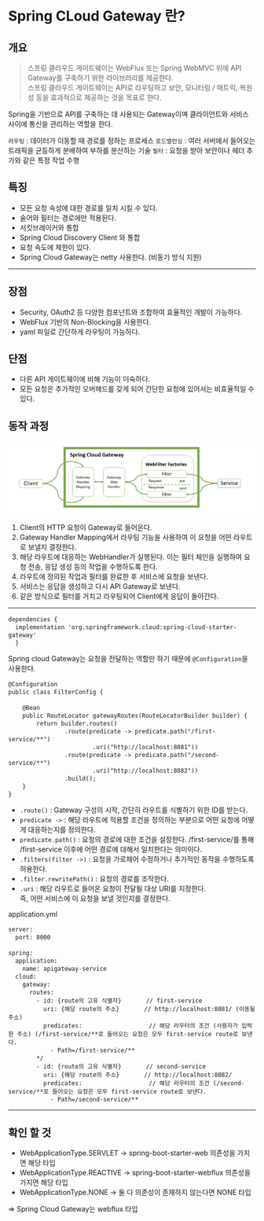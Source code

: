 # Spring CLoud Gateway 란?

## 개요

> 스프링 클라우드 게이트웨이는 WebFlux 또는 Spring WebMVC 위에 API Gateway를 구축하기 위한 라이브러리를 제공한다.\
스프링 클라우드 게이트웨이는 API로 라우팅하고 보안, 모니터링 / 매트릭, 복원성 등을 효과적으로 제공하는 것을 목표로 한다.

Spring을 기반으로 API를 구축하는 데 사용되는 Gateway이며 클라이언트와 서비스 사이에 통신을 관리하는 역할을 한다.

``라우팅`` : 데이터가 이동할 때 경로를 정하는 프로세스
``로드밸런싱`` : 여러 서버에서 들어오는 트래픽을 균등하게 분배하여 부하를 분산하는 기술
``필터`` : 요청을 받아 보안이나 헤더 추가와 같은 특정 작업 수행


## 특징
- 모든 요청 속성에 대한 경로를 일치 시킬 수 있다.
- 술어와 필터는 경로에만 적용된다.
- 서킷브레이커와 통합
- Spring Cloud Discovery Client 와 통합
- 요청 속도에 제한이 있다.
- Spring Cloud Gateway는 netty 사용한다. (비동기 방식 지원)
---

## 장점

- Security, OAuth2 등 다양한 컴포넌트와 조합하여 효율적인 개발이 가능하다.
- WebFlux 기반의 Non-Blocking을 사용한다. 
- yaml 파일로 간단하게 라우팅이 가능하다.

## 단점

- 다른 API 게이트웨이에 비해 기능이 미숙하다.
- 모든 요청은 추가적인 오버헤드를 갖게 되어 간단한 요청에 있어서는 비효율적일 수 있다.

## 동작 과정

![img.png](img.png)

1. Client의 HTTP 요청이 Gateway로 들어온다.
2. Gateway Handler Mapping에서 라우팅 기능을 사용하여 이 요청을 어떤 라우트로 보낼지 결정한다.
3. 해당 라우트에 대응하는 WebHandler가 실행된다. 이는 필터 체인을 실행하여 요청 전송, 응답 생성 등의 작업을 수행하도록 한다.
4. 라우트에 정의된 작업과 필터를 완료한 후 서비스에 요청을 보낸다.
5. 서비스는 응답을 생성하고 다시 API Gateway로 보낸다.
6. 같은 방식으로 필터를 거치고 라우팅되어 Client에게 응답이 돌아간다.

---

```
dependencies {
  implementation 'org.springframework.cloud:spring-cloud-starter-gateway'
  }
```

Spring cloud Gateway는 요청을 전달하는 역할만 하기 때문에 ``@Configuration``을 사용한다.

```
@Configuration
public class FilterConfig {

    @Bean
    public RouteLocator gatewayRoutes(RouteLocatorBuilder builder) {
        return builder.routes()
                .route(predicate -> predicate.path("/first-service/**")
                        .uri("http://localhost:8081"))
                .route(predicate -> predicate.path("/second-service/**")
                        .uri("http://localhost:8082"))
                .build();
    }
}

```

- ``.route()`` : Gateway 구성의 시작, 간단히 라우트를 식별하기 위한 ID를 받는다.
- ``predicate ->`` : 해당 라우트에 적용할 조건을 정의하는 부분으로 어떤 요청에 어떻게 대응하는지를 정의한다.
- ``predicate.path()`` : 요청의 경로에 대한 조건을 설정한다. /first-service/를 통해 /first-service 이후에 어떤 경로에 대해서 일치한다는 의미이다.
- ``.filters(filter ->)`` : 요청을 가로채어 수정하거나 추가적인 동작을 수행하도록 허용한다.
- ``.filter.rewritePath()`` : 요청의 경로를 조작한다. 
- ``.uri`` : 해당 라우트로 들어온 요청이 전달될 대상 URI를 지정한다.\
즉, 어떤 서비스에 이 요청을 보낼 것인지를 결정한다.

application.yml

```
server:
  port: 8000

spring:
  application:
    name: apigateway-service
  cloud:
    gateway:
      routes:
        - id: {route의 고유 식별자}		// first-service
          uri: {해당 route의 주소} 		// http://localhost:8081/ (이동될 주소)
          predicates:			        // 해당 라우터의 조건 (사용자가 입력한 주소) (/first-service/**로 들어오는 요청은 모두 first-service route로 보낸다.
            - Path=/first-service/**
        */
        - id: {route의 고유 식별자}		// second-service
          uri: {해당 route의 주소} 		// http://localhost:8082/
          predicates:			        // 해당 라우터의 조건 (/second-service/**로 들어오는 요청은 모두 first-service route로 보낸다.
            - Path=/second-service/**
```
---

## 확인 할 것

- WebApplicationType.SERVLET → spring-boot-starter-web 의존성을 가지면 해당 타입
- WebApplicationType.REACTIVE → spring-boot-starter-webflux 의존성을 가지면 해당 타입
- WebApplicationType.NONE → 둘 다 의존성이 존재하지 않는다면 NONE 타입

=> Spring Cloud Gateway는 webflux 타입
